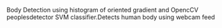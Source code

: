 Body Detection using histogram of oriented gradient and OpencCV peoplesdetector SVM classifier.Detects human body using webcam feed

